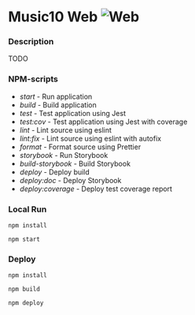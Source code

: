 # Music10 Web ![Web](https://github.com/dergunovd/music10/workflows/Web/badge.svg)

### Description
TODO

### NPM-scripts
* _start_ - Run application
* _build_ - Build application
* _test_ - Test application using Jest
* _test:cov_ - Test application using Jest with coverage
* _lint_ - Lint source using eslint
* _lint:fix_  - Lint source using eslint with autofix
* _format_ - Format source using Prettier
* _storybook_ - Run Storybook
* _build-storybook_ - Build Storybook
* _deploy_ - Deploy build
* _deploy:doc_ - Deploy Storybook
* _deploy:coverage_ - Deploy test coverage report

### Local Run
`npm install`

`npm start`

### Deploy
`npm install`

`npm build`

`npm deploy`

